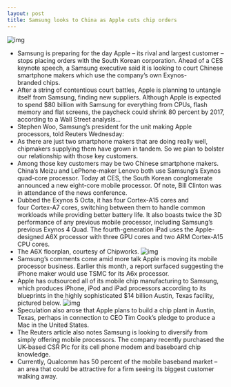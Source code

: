 ```yaml
---
layout: post
title: Samsung looks to China as Apple cuts chip orders
---
```

![img](http://media.idownloadblog.com/wp-content/uploads/2012/07/Samsung-Corporate-HQ-image-001.jpg)
* Samsung is preparing for the day Apple – its rival and largest customer – stops placing orders with the South Korean corporation. Ahead of a CES keynote speech, a Samsung executive said it is looking to court Chinese smartphone makers which use the company’s own Exynos-branded chips.
* After a string of contentious court battles, Apple is planning to untangle itself from Samsung, finding new suppliers. Although Apple is expected to spend $80 billion with Samsung for everything from CPUs, flash memory and flat screens, the paycheck could shrink 80 percent by 2017, according to a Wall Street analysis…
* Stephen Woo, Samsung’s president for the unit making Apple processors, told Reuters Wednesday:
* As there are just two smartphone makers that are doing really well, chipmakers supplying them have grown in tandem. So we plan to bolster our relationship with those key customers.
* Among those key customers may be two Chinese smartphone makers. China’s Meizu and LePhone-maker Lenovo both use Samsung’s Exynos quad-core processor. Today at CES, the South Korean conglomerate announced a new eight-core mobile processor. Of note, Bill Clinton was in attendance of the news conference.
* Dubbed the Exynos 5 Octa, it has four Cortex-A15 cores and four Cortex-A7 cores, switching between them to handle common workloads while providing better battery life. It also boasts twice the 3D performance of any previous mobile processor, including Samsung’s previous Exynos 4 Quad. The fourth-generation iPad uses the Apple-designed A6X processor with three GPU cores and two ARM Cortex-A15 CPU cores.
* The A6X floorplan, courtesy of Chipworks.
![img](http://media.idownloadblog.com/wp-content/uploads/2012/11/A6X-floorplan-Chipworks-0011.jpg)
* Samsung’s comments come amid more talk Apple is moving its mobile processor business. Earlier this month, a report surfaced suggesting the iPhone maker would use TSMC for its A6x processor.
* Apple has outsourced all of its mobile chip manufacturing to Samsung, which produces iPhone, iPod and iPad processors according to its blueprints in the highly sophisticated $14 billion Austin, Texas facility, pictured below.
![img](http://media.idownloadblog.com/wp-content/uploads/2012/11/Samsung-Austin-plant-e1353099940474.jpg)
* Speculation also arose that Apple plans to build a chip plant in Austin, Texas, perhaps in connection to CEO Tim Cook’s pledge to produce a Mac in the United States.
* The Reuters article also notes Samsung is looking to diversify from simply offering mobile processors. The company recently purchased the UK-based CSR Plc for its cell phone modem and baseboard chip knowledge.
* Currently, Qualcomm has 50 percent of the mobile baseband market – an area that could be attractive for a firm seeing its biggest customer walking away.

